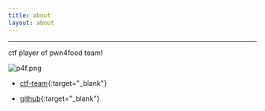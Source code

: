 ```yaml
---
title: about
layout: about
---
```


---

ctf player of pwn4food team!

![p4f.png](https://raw.githubusercontent.com/MarcioRAGarcia/CTF-Write-ups/master/p4f.png)

* [ctf-team](https://ctftime.org/team/33157){:target="_blank"}

* [github](https://github.com/MarcioRAGarcia){:target="_blank"}

